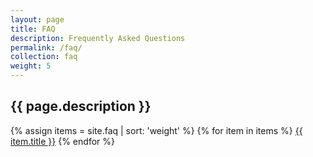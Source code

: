 ```yaml
---
layout: page
title: FAQ
description: Frequently Asked Questions
permalink: /faq/
collection: faq
weight: 5
---
```


## {{ page.description }}

{% assign items = site.faq | sort: 'weight' %}
{% for item in items %}
  <a href="{{ site.baseurl }}{{ item.url }}">{{ item.title }}</a>
{% endfor %}
